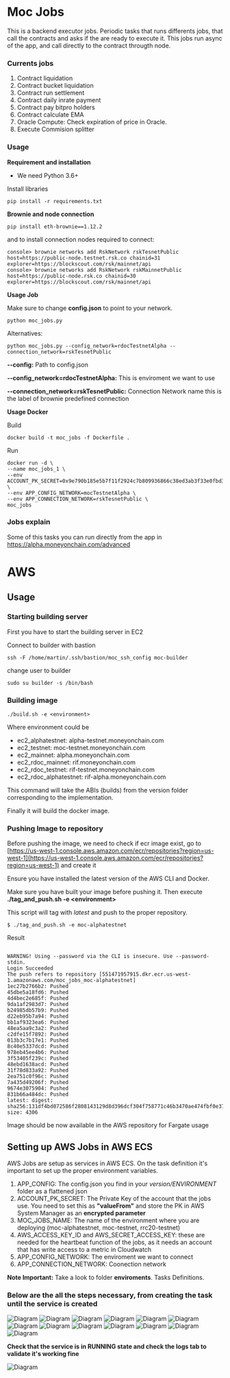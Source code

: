 # Moc Jobs

This is a backend executor jobs. Periodic tasks that runs differents jobs, 
that call the contracts and asks if the are ready to execute it. This jobs 
run async of the app, and call directly to the contract througth node. 

### Currents jobs

 1. Contract liquidation
 2. Contract bucket liquidation
 3. Contract run settlement
 4. Contract daily inrate payment
 5. Contract pay bitpro holders
 6. Contract calculate EMA
 7. Oracle Compute: Check expiration of price in Oracle.
 8. Execute Commision splitter
 
 
### Usage

**Requirement and installation**
 
*  We need Python 3.6+

Install libraries

`pip install -r requirements.txt`

**Brownie and node connection**

`pip install eth-brownie==1.12.2`

and to install connection nodes required to connect:

```
console> brownie networks add RskNetwork rskTesnetPublic host=https://public-node.testnet.rsk.co chainid=31 explorer=https://blockscout.com/rsk/mainnet/api
console> brownie networks add RskNetwork rskMainnetPublic host=https://public-node.rsk.co chainid=30 explorer=https://blockscout.com/rsk/mainnet/api
```


**Usage Job**

Make sure to change **config.json** to point to your network.

`python moc_jobs.py`

Alternatives:

`python moc_jobs.py --config_network=rdocTestnetAlpha --connection_network=rskTesnetPublic`

**--config:** Path to config.json 

**--config_network=rdocTestnetAlpha:** This is enviroment we want to use

**--connection_network=rskTesnetPublic:** Connection Network name this is the label of brownie predefined connection


**Usage Docker**

Build

```
docker build -t moc_jobs -f Dockerfile .
```

Run

```
docker run -d \
--name moc_jobs_1 \
--env ACCOUNT_PK_SECRET=0x9e790b185e5b7f11f2924c7b809936866c38ed3ab3f33e0fbd3cfe791c2cdbd6 \
--env APP_CONFIG_NETWORK=mocTestnetAlpha \
--env APP_CONNECTION_NETWORK=rskTesnetPublic \
moc_jobs
```
  
 
### Jobs explain

Some of this tasks you can run directly from the app in https://alpha.moneyonchain.com/advanced


# AWS


## Usage


### **Starting building server**

First you have to start the building server in EC2

Connect to builder with bastion

```
ssh -F /home/martin/.ssh/bastion/moc_ssh_config moc-builder
```

change user to builder

```
sudo su builder -s /bin/bash
```


### **Building image** 

```
./build.sh -e <environment>
```

 Where environment could be

* ec2_alphatestnet: alpha-testnet.moneyonchain.com
* ec2_testnet: moc-testnet.moneyonchain.com
* ec2_mainnet: alpha.moneyonchain.com
* ec2_rdoc_mainnet: rif.moneyonchain.com
* ec2_rdoc_testnet: rif-testnet.moneyonchain.com
* ec2_rdoc_alphatestnet: rif-alpha.moneyonchain.com


This command will take the ABIs (builds) from the version folder corresponding to the implementation.

Finally it will build the docker image.


### Pushing Image to repository

Before pushing the image, we need to check if ecr image exist, go to [https://us-west-1.console.aws.amazon.com/ecr/repositories?region=us-west-1](https://us-west-1.console.aws.amazon.com/ecr/repositories?region=us-west-1) and create it

Ensure you have installed the latest version of the AWS CLI and Docker.

Make sure you have built your image before pushing it. Then execute **./tag_and_push.sh -e  &lt;environment>**

This script will tag with _latest_ and push to the proper repository.

```
$ ./tag_and_push.sh -e moc-alphatestnet
```

Result 

```

WARNING! Using --password via the CLI is insecure. Use --password-stdin.
Login Succeeded
The push refers to repository [551471957915.dkr.ecr.us-west-1.amazonaws.com/moc_jobs_moc-alphatestnet]
1ec27b2766b2: Pushed 
45dbe5a18fd6: Pushed 
4d4bec2e685f: Pushed 
9da1af2983d7: Pushed 
b24985db57b9: Pushed 
d22eb95b7a94: Pushed 
bb1af9323ea6: Pushed 
48ea5aa9c3a2: Pushed 
c2dfe15f7892: Pushed 
013b3c7b17e1: Pushed 
8c40e5337dcd: Pushed 
978eb45ee4b6: Pushed 
3f53405f239c: Pushed 
48ebd1638acd: Pushed 
31f78d833a92: Pushed 
2ea751c0f96c: Pushed 
7a435d49206f: Pushed 
9674e3075904: Pushed 
831b66a484dc: Pushed 
latest: digest: sha256:131df4bd072586f2808143129d8d396dcf304f758771c46b3470ae474fbf0e37 size: 4306
```

Image should be now available in the AWS repository for Fargate usage

## Setting up AWS Jobs in AWS ECS

AWS Jobs are setup as services in AWS ECS. On the task definition it's important to set up the proper environment variables.


1. APP_CONFIG: The config.json you find in your _version/ENVIRONMENT_ folder as a flattened json
2. ACCOUNT_PK_SECRET: The Private Key of the account that the jobs use. You need to set this as **"valueFrom"** and store the PK in AWS System Manager as an **encrypted parameter**
3. MOC_JOBS_NAME: The name of the environment where you are deploying (moc-alphatestnet, moc-testnet, rrc20-testnet)
4. AWS_ACCESS_KEY_ID and AWS_SECRET_ACCESS_KEY: these are needed for the heartbeat function of the jobs, as it needs an account that has write access to a metric in Cloudwatch
5. APP_CONFIG_NETWORK: The enviroment we want to connect
5. APP_CONNECTION_NETWORK: Coonection network

**Note Important:** Take a look to folder **enviroments**. Tasks Definitions.

### Below are the all the steps necessary, from creating the task until the service is created


![Diagram](./img/1.png)
![Diagram](./img/2.png)
![Diagram](./img/3.png)
![Diagram](./img/4.png)
![Diagram](./img/5.png)
![Diagram](./img/6.png)
![Diagram](./img/7.png)
![Diagram](./img/8.png)
![Diagram](./img/9.png)
![Diagram](./img/10.png)
![Diagram](./img/11.png)
![Diagram](./img/12.png)
![Diagram](./img/13.png)

**Check that the service is in RUNNING state and check the logs tab to validate it's working fine**

![Diagram](./img/14.png)